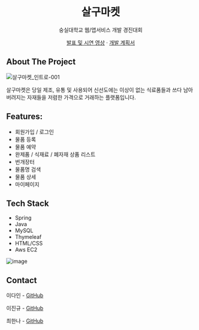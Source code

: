 <!-- PROJECT LOGO -->
<br />
<div align="center">

  <h1 align="center">살구마켓</h1>

  <p align="center">
  <p>숭실대학교 웹/앱서비스 개발 경진대회</p>
   <a href="https://youtu.be/44DPa7CcCNE">발표 및 시연 영상</a>
    ·
   <a href="https://www.miricanvas.com/v/1r22ls">개발 계획서</a>
  </p>
</div>



<!-- ABOUT THE PROJECT -->
## About The Project

![살구마켓_인트로-001](https://user-images.githubusercontent.com/65268003/144228031-7b4294ee-0876-4f8d-9e2d-185d0207d7b3.png)

살구마켓은 당일 제조, 유통 및 사용되어 신선도에는 이상이 없는 식료품들과 쓰다 남아 버려지는 자재들을 저렴한 가격으로 거래하는 플랫폼입니다.

## Features:
* 회원가입 / 로그인
* 물품 등록
* 물품 예약
* 완제품 / 식재료 / 폐자재 상품 리스트
* 번개장터
* 물품명 검색
* 물품 상세
* 마이페이지

## Tech Stack
- Spring
- Java
- MySQL
- Thymeleaf
- HTML/CSS
- Aws EC2

![image](https://user-images.githubusercontent.com/66726731/233082738-43243ec9-7045-4c63-9795-633a23852b5f.png)


<!-- CONTACT -->
## Contact

<p>이다인 - <a href="https://github.com/dain-lee">GitHub</a>
<p>이진규 - <a href="https://github.com/LJeen">GitHub</a>
<p>최한나 - <a href="https://github.com/hannachoi24">GitHub</a>

